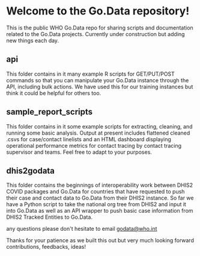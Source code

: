 # Welcome to the Go.Data repository!

This is the public WHO Go.Data repo for sharing scripts and documentation related to the Go.Data projects. Currently under construction but adding new things each day.

## api

This folder contains in it many example R scripts for GET/PUT/POST commands so that you can manipulate your Go.Data instance through the API, including bulk actions. We have used this for our training instances but think it could be helpful for others too.

## sample_report_scripts

This folder contains in it some example scripts for extracting, cleaning, and running some basic analysis. Output at present includes flattened cleaned .csvs for case/contact linelists and an HTML dashboard displaying operational performance metrics for contact tracing by contact tracing supervisor and teams. Feel free to adapt to your purposes.

## dhis2godata

This folder contains the beginnings of interoperability work between DHIS2 COVID packages and Go.Data for countries that have requested to push their case and contact data to Go.Data from their DHIS2 instance. So far we have a Python script to take the national org tree from DHIS2 and input it into Go.Data as well as an API wrapper to push basic case information from DHIS2 Tracked Entities to Go.Data.

any questions please don't hesitate to email godata@who.int

Thanks for your patience as we built this out but very much looking forward contributions, feedbacks, ideas!
